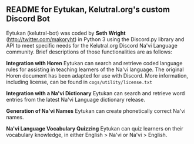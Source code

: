 ## README for Eytukan, Kelutral.org's custom Discord Bot

Eytukan (kelutral-bot) was coded by **Seth Wright** (http://twitter.com/makoryht) in Python 3 using the Discord.py library and API to meet specific needs for the Kelutral.org Discord Na'vi Language community. Brief descriptions of those functionalities are as follows:

**Integration with Horen**
Eytukan can search and retrieve coded language rules for assisting in teaching learners of the Na'vi language. The original Horen document has been adapted for use with Discord. More information, including license, can be found in `cogs/utility/license.txt`

**Integration with a Na'vi Dictionary**
Eytukan can search and retrieve word entries from the latest Na'vi Language dictionary release.

**Generation of Na'vi Names**
Eytukan can create phonetically correct Na'vi names.

**Na'vi Language Vocabulary Quizzing**
Eytukan can quiz learners on their vocabulary knowledge, in either English > Na'vi or Na'vi > English.
